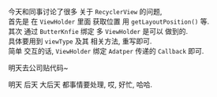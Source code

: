 今天和同事讨论了很多 关于 `RecyclerView` 的问题,  
首先是 在 `ViewHolder` 里面 获取位置 用 `getLayoutPosition()` 等.  
其次 通过 `ButterKnfie` 绑定 多 `ViewHolder` 是可以 做到的.  
具体要用到 `viewType` 及其 相关方法, 重写即可.  
简单 交互的话, `ViewHolder` 绑定 `Adatper` 传递的  `Callback` 即可.  

明天去公司贴代码~  

明天 后天 大后天 都事情要处理, 哎, 好忙, 哈哈.
